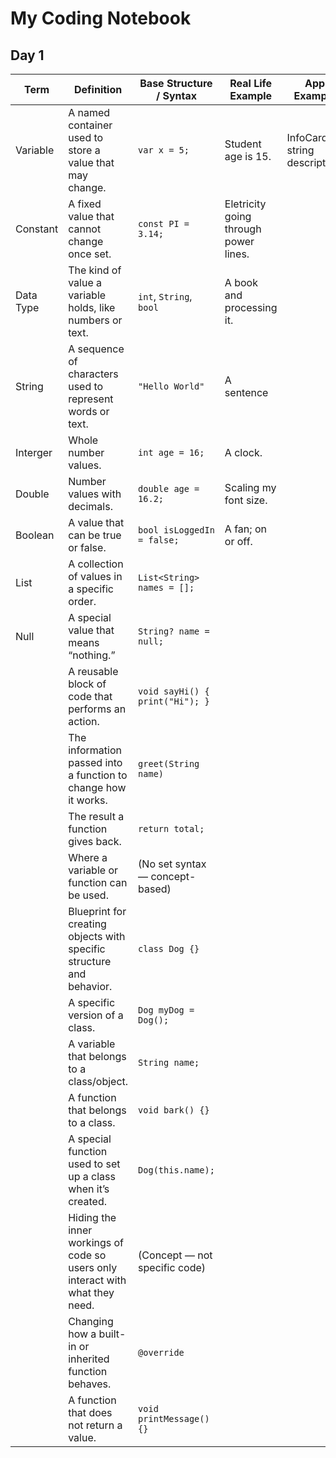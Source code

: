 # My Coding Notebook

## Day 1

| Term | Definition | Base Structure / Syntax | Real Life Example | App Example |
|------|------------|--------------------------|-------------------|-------------|
|Variable| A named container used to store a value that may change. | `var x = 5;` |Student age is 15.|InfoCard string description.|
|Constant| A fixed value that cannot change once set. | `const PI = 3.14;` |Eletricity going through power lines.|  |
|Data Type| The kind of value a variable holds, like numbers or text. | `int`, `String`, `bool` |A book and processing it.|  |
|String| A sequence of characters used to represent words or text. | `"Hello World"` |A sentence|  |
|Interger| Whole number values. | `int age = 16;` |A clock.|  |
|Double| Number values with decimals. | `double age = 16.2;` |Scaling my font size.|  |
|Boolean| A value that can be true or false. | `bool isLoggedIn = false;` |A fan; on or off.|  |
|      List| A collection of values in a specific order. | `List<String> names = [];` |  |  |
|    Null  | A special value that means “nothing.” | `String? name = null;` |  |  |
|      | A reusable block of code that performs an action. | `void sayHi() { print("Hi"); }` |  |  |
|      | The information passed into a function to change how it works. | `greet(String name)` |  |  |
|      | The result a function gives back. | `return total;` |  |  |
|      | Where a variable or function can be used. | (No set syntax — concept-based) |  |  |
|      | Blueprint for creating objects with specific structure and behavior. | `class Dog {}` |  |  |
|      | A specific version of a class. | `Dog myDog = Dog();` |  |  |
|      | A variable that belongs to a class/object. | `String name;` |  |  |
|      | A function that belongs to a class. | `void bark() {}` |  |  |
|      | A special function used to set up a class when it’s created. | `Dog(this.name);` |  |  |
|      | Hiding the inner workings of code so users only interact with what they need. | (Concept — not specific code) |  |  |
|      | Changing how a built-in or inherited function behaves. | `@override` |  |  |
|      | A function that does not return a value. | `void printMessage() {}` |  |  |
